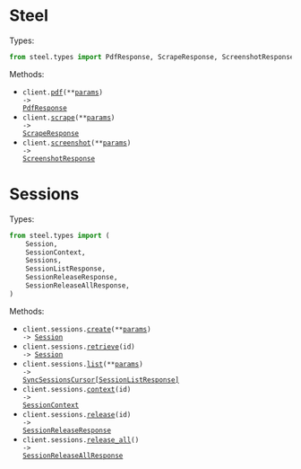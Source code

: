 # Steel

Types:

```python
from steel.types import PdfResponse, ScrapeResponse, ScreenshotResponse
```

Methods:

- <code title="post /v1/pdf">client.<a href="./src/steel/_client.py">pdf</a>(\*\*<a href="src/steel/types/top_level_pdf_params.py">params</a>) -> <a href="./src/steel/types/pdf_response.py">PdfResponse</a></code>
- <code title="post /v1/scrape">client.<a href="./src/steel/_client.py">scrape</a>(\*\*<a href="src/steel/types/top_level_scrape_params.py">params</a>) -> <a href="./src/steel/types/scrape_response.py">ScrapeResponse</a></code>
- <code title="post /v1/screenshot">client.<a href="./src/steel/_client.py">screenshot</a>(\*\*<a href="src/steel/types/top_level_screenshot_params.py">params</a>) -> <a href="./src/steel/types/screenshot_response.py">ScreenshotResponse</a></code>

# Sessions

Types:

```python
from steel.types import (
    Session,
    SessionContext,
    Sessions,
    SessionListResponse,
    SessionReleaseResponse,
    SessionReleaseAllResponse,
)
```

Methods:

- <code title="post /v1/sessions">client.sessions.<a href="./src/steel/resources/sessions.py">create</a>(\*\*<a href="src/steel/types/session_create_params.py">params</a>) -> <a href="./src/steel/types/session.py">Session</a></code>
- <code title="get /v1/sessions/{id}">client.sessions.<a href="./src/steel/resources/sessions.py">retrieve</a>(id) -> <a href="./src/steel/types/session.py">Session</a></code>
- <code title="get /v1/sessions">client.sessions.<a href="./src/steel/resources/sessions.py">list</a>(\*\*<a href="src/steel/types/session_list_params.py">params</a>) -> <a href="./src/steel/types/session_list_response.py">SyncSessionsCursor[SessionListResponse]</a></code>
- <code title="get /v1/sessions/{id}/context">client.sessions.<a href="./src/steel/resources/sessions.py">context</a>(id) -> <a href="./src/steel/types/session_context.py">SessionContext</a></code>
- <code title="post /v1/sessions/{id}/release">client.sessions.<a href="./src/steel/resources/sessions.py">release</a>(id) -> <a href="./src/steel/types/session_release_response.py">SessionReleaseResponse</a></code>
- <code title="post /v1/sessions/release">client.sessions.<a href="./src/steel/resources/sessions.py">release_all</a>() -> <a href="./src/steel/types/session_release_all_response.py">SessionReleaseAllResponse</a></code>
